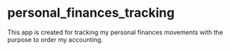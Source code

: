 # personal_finances_tracking
This app is created for tracking my personal finances movements with the purpose to order my accounting.

